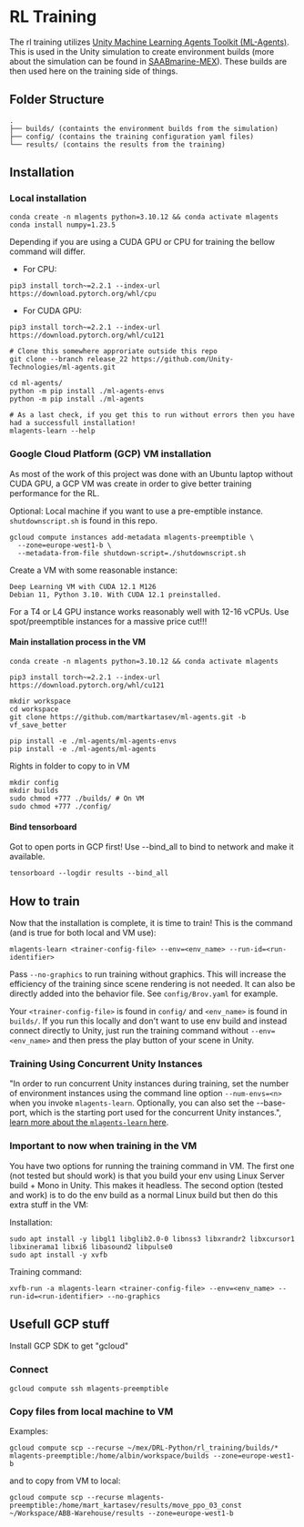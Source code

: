 # RL Training
The rl training utilizes [Unity Machine Learning Agents Toolkit (ML-Agents)](https://github.com/Unity-Technologies/ml-agents/blob/develop/docs/ML-Agents-Overview.md). This is used in the Unity simulation to create environment builds (more about the simulation can be found in [SAABmarine-MEX](https://github.com/SAABmarine-MEX)). These builds are then used here on the training side of things.

## Folder Structure
```
.
├── builds/ (containts the environment builds from the simulation)
├── config/ (contains the training configuration yaml files)
└── results/ (contains the results from the training)
```

## Installation

### Local installation
```
conda create -n mlagents python=3.10.12 && conda activate mlagents
conda install numpy=1.23.5
```
Depending if you are using a CUDA GPU or CPU for training the bellow command will differ.

* For CPU:
```
pip3 install torch~=2.2.1 --index-url https://download.pytorch.org/whl/cpu
```
* For CUDA GPU:
```
pip3 install torch~=2.2.1 --index-url https://download.pytorch.org/whl/cu121
```

```
# Clone this somewhere approriate outside this repo
git clone --branch release_22 https://github.com/Unity-Technologies/ml-agents.git

cd ml-agents/
python -m pip install ./ml-agents-envs
python -m pip install ./ml-agents

# As a last check, if you get this to run without errors then you have had a successfull installation!
mlagents-learn --help
```

### Google Cloud Platform (GCP) VM installation
As most of the work of this project was done with an Ubuntu laptop without CUDA GPU, a GCP VM was create in order to give better training performance for the RL.

Optional: Local machine if you want to use a pre-emptible instance. `shutdownscript.sh` is found in this repo.
```
gcloud compute instances add-metadata mlagents-preemptible \
  --zone=europe-west1-b \
  --metadata-from-file shutdown-script=./shutdownscript.sh
```

Create a VM with some reasonable instance: 
```
Deep Learning VM with CUDA 12.1 M126
Debian 11, Python 3.10. With CUDA 12.1 preinstalled.
```
For a T4 or L4 GPU instance works reasonably well with 12-16 vCPUs. Use spot/preemptible instances for a massive price cut!!!


#### Main installation process in the VM
```
conda create -n mlagents python=3.10.12 && conda activate mlagents

pip3 install torch~=2.2.1 --index-url https://download.pytorch.org/whl/cu121

mkdir workspace
cd workspace
git clone https://github.com/martkartasev/ml-agents.git -b vf_save_better

pip install -e ./ml-agents/ml-agents-envs
pip install -e ./ml-agents/ml-agents
```

Rights in folder to copy to in VM
```
mkdir config
mkdir builds
sudo chmod +777 ./builds/ # On VM
sudo chmod +777 ./config/
```

#### Bind tensorboard

Got to open ports in GCP first! Use --bind_all to bind to network and make it available.

```
tensorboard --logdir results --bind_all
```

## How to train
Now that the installation is complete, it is time to train! This is the command (and is true for both local and VM use):
```
mlagents-learn <trainer-config-file> --env=<env_name> --run-id=<run-identifier>
```

Pass `--no-graphics` to run training without graphics. This will increase the efficiency of the training since scene rendering is not needed. It can also be directly added into the behavior file. See `config/Brov.yaml` for example.

Your `<trainer-config-file>` is found in `config/` and `<env_name>` is found in `builds/`. If you run this locally and don't want to use env build and instead connect directly to Unity, just run the training command without `--env=<env_name>` and then press the play button of your scene in Unity.

### Training Using Concurrent Unity Instances
"In order to run concurrent Unity instances during training, set the number of environment instances using the command line option `--num-envs=<n>` when you invoke `mlagents-learn`. Optionally, you can also set the --base-port, which is the starting port used for the concurrent Unity instances.", [learn more about the `mlagents-learn` here](https://github.com/Unity-Technologies/ml-agents/blob/develop/docs/Training-ML-Agents.md). 

### Important to now when training in the VM
You have two options for running the training command in VM. The first one (not tested but should work) is that you build your env using Linux Server build + Mono in Unity. This makes it headless. The second option (tested and work) is to do the env build as a normal Linux build but then do this extra stuff in the VM:

Installation:
```
sudo apt install -y libgl1 libglib2.0-0 libnss3 libxrandr2 libxcursor1 libxinerama1 libxi6 libasound2 libpulse0
sudo apt install -y xvfb
```
Training command:
```
xvfb-run -a mlagents-learn <trainer-config-file> --env=<env_name> --run-id=<run-identifier> --no-graphics
```


## Usefull GCP stuff
Install GCP SDK to get "gcloud"

### Connect

```
gcloud compute ssh mlagents-preemptible
```

### Copy files from local machine to VM
Examples:
```
gcloud compute scp --recurse ~/mex/DRL-Python/rl_training/builds/* mlagents-preemptible:/home/albin/workspace/builds --zone=europe-west1-b
```
and to copy from VM to local:
```
gcloud compute scp --recurse mlagents-preemptible:/home/mart_kartasev/results/move_ppo_03_const ~/Workspace/ABB-Warehouse/results --zone=europe-west1-b
```
